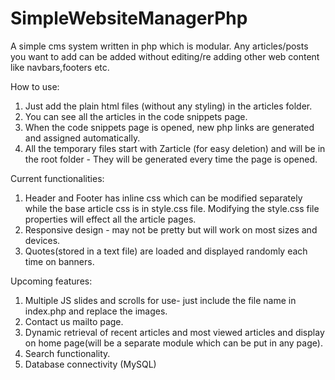 # SimpleWebsiteManagerPhp
A simple cms system written in php which is modular. Any articles/posts you want to add can be added without editing/re adding other web content like navbars,footers etc. 

How to use:
1. Just add the plain html files (without any styling) in the articles folder.
2. You can see all the articles in the code snippets page.
3. When the code snippets page is opened, new php links are generated and assigned automatically.
4. All the temporary files start with Zarticle (for easy deletion) and will be in the root folder - They will be generated every time the page is opened.

Current functionalities:
1. Header and Footer has inline css which can be modified separately while the base article css is in style.css file. Modifying the style.css file properties will effect all the article pages.
2. Responsive design - may not be pretty but will work on most sizes and devices.
3. Quotes(stored in a text file) are loaded and displayed randomly each time on banners.

Upcoming features:
1. Multiple JS slides and scrolls for use- just include the file name in index.php and replace the images.
2. Contact us mailto page.
3. Dynamic retrieval of recent articles and most viewed articles and display on home page(will be a separate module which can be put in any page).
4. Search functionality.
5. Database connectivity (MySQL)
